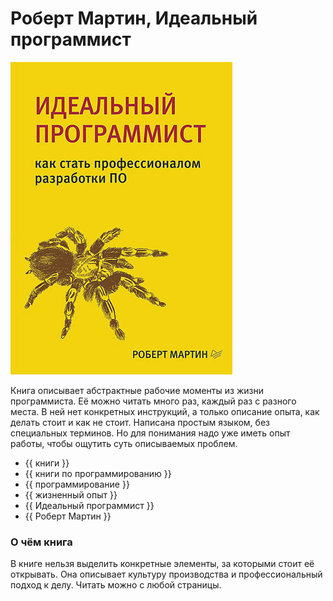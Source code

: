 # Роберт Мартин, Идеальный программист

![cover](Роберт%20Мартин%20-%20Идеальный%20программист.jpg)

Книга описывает абстрактные рабочие моменты из жизни программиста. Её можно
читать много раз, каждый раз с разного места. В ней нет конкретных инструкций,
а только описание опыта, как делать стоит и как не стоит. Написана простым
языком, без специальных терминов. Но для понимания надо уже иметь опыт работы,
чтобы ощутить суть описываемых проблем.

- {{ книги }}
- {{ книги по программированию }}
- {{ программирование }}
- {{ жизненный опыт }}
- {{ Идеальный программист }}
- {{ Роберт Мартин }}

### О чём книга

В книге нельзя выделить конкретные элементы, за которыми стоит её открывать.
Она описывает культуру производства и профессиональный подход к делу. Читать
можно с любой страницы.
